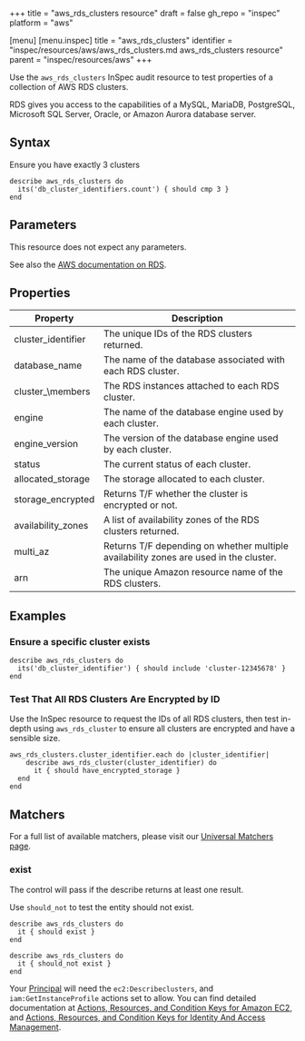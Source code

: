 +++
title = "aws_rds_clusters resource"
draft = false
gh_repo = "inspec"
platform = "aws"

[menu]
  [menu.inspec]
    title = "aws_rds_clusters"
    identifier = "inspec/resources/aws/aws_rds_clusters.md aws_rds_clusters resource"
    parent = "inspec/resources/aws"
+++

Use the `aws_rds_clusters` InSpec audit resource to test properties of a collection of AWS RDS clusters.

RDS gives you access to the capabilities of a MySQL, MariaDB, PostgreSQL,
Microsoft SQL Server, Oracle, or Amazon Aurora database server.

## Syntax

Ensure you have exactly 3 clusters

    describe aws_rds_clusters do
      its('db_cluster_identifiers.count') { should cmp 3 }
    end

## Parameters

This resource does not expect any parameters.

See also the [AWS documentation on RDS](https://docs.aws.amazon.com/rds/?id=docs_gateway).

## Properties

| Property           | Description                                                                           |
| ------------------ | ------------------------------------------------------------------------------------- |
| cluster_identifier | The unique IDs of the RDS clusters returned.                                          |
| database_name      | The name of the database associated with each RDS cluster.                            |
| cluster\_\members  | The RDS instances attached to each RDS cluster.                                       |
| engine             | The name of the database engine used by each cluster.                                 |
| engine_version     | The version of the database engine used by each cluster.                              |
| status             | The current status of each cluster.                                                   |
| allocated_storage  | The storage allocated to each cluster.                                                |
| storage_encrypted  | Returns T/F whether the cluster is encrypted or not.                                  |
| availability_zones | A list of availability zones of the RDS clusters returned.                            |
| multi_az           | Returns T/F depending on whether multiple availability zones are used in the cluster. |
| arn                | The unique Amazon resource name of the RDS clusters.                                  |

## Examples

### Ensure a specific cluster exists

    describe aws_rds_clusters do
      its('db_cluster_identifier') { should include 'cluster-12345678' }
    end

### Test That All RDS Clusters Are Encrypted by ID

Use the InSpec resource to request the IDs of all RDS clusters, then test
in-depth using `aws_rds_cluster` to ensure all clusters are encrypted and have a
sensible size.

    aws_rds_clusters.cluster_identifier.each do |cluster_identifier|
        describe aws_rds_cluster(cluster_identifier) do
          it { should have_encrypted_storage }
      end
    end

## Matchers

For a full list of available matchers, please visit our [Universal Matchers page](/inspec/matchers/).

### exist

The control will pass if the describe returns at least one result.

Use `should_not` to test the entity should not exist.

    describe aws_rds_clusters do
      it { should exist }
    end

    describe aws_rds_clusters do
      it { should_not exist }
    end

Your [Principal](https://docs.aws.amazon.com/IAM/latest/UserGuide/intro-structure.html#intro-structure-principal) will need the `ec2:Describeclusters`, and `iam:GetInstanceProfile` actions set to allow.
You can find detailed documentation at [Actions, Resources, and Condition Keys for Amazon EC2](https://docs.aws.amazon.com/IAM/latest/UserGuide/list_amazonec2.html), and [Actions, Resources, and Condition Keys for Identity And Access Management](https://docs.aws.amazon.com/IAM/latest/UserGuide/list_identityandaccessmanagement.html).
